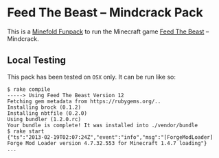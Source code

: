 Feed The Beast – Mindcrack Pack
================================

This is a [Minefold Funpack](https://minefold.com) to run the Minecraft game [Feed The Beast](http://feed-the-beast.com/) – Mindcrack.

Local Testing
-------------

This pack has been tested on `OSX` only. It can be run like so:

    $ rake compile
    -----> Using Feed The Beast Version 12
    Fetching gem metadata from https://rubygems.org/..
    Installing brock (0.1.2) 
    Installing nbtfile (0.2.0) 
    Using bundler (1.2.0.rc) 
    Your bundle is complete! It was installed into ./vendor/bundle
    $ rake start
    {"ts":"2013-02-19T02:07:24Z","event":"info","msg":"[ForgeModLoader] Forge Mod Loader version 4.7.32.553 for Minecraft 1.4.7 loading"}
    ...

